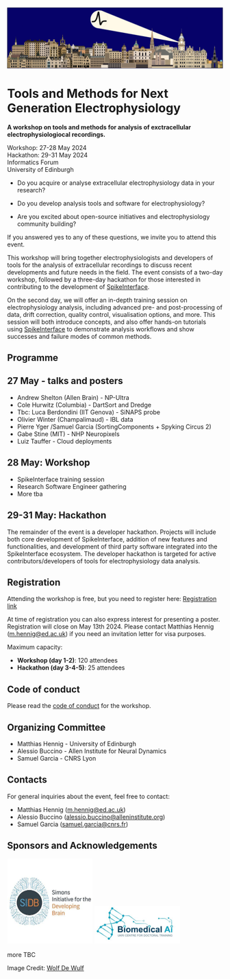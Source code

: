 
![image](spikeworkshop.png)

# Tools and Methods for Next Generation Electrophysiology

**A workshop on tools and methods for analysis of exctracellular electrophysiologiocal recordings.**

Workshop: 27-28 May 2024 <br />
Hackathon: 29-31 May 2024 <br />
Informatics Forum <br />
University of Edinburgh 

* Do you acquire or analyse extracellular electrophysiology data in your research? 

* Do you develop analysis tools and software for electrophysiology?

* Are you excited about open-source initiatives and electrophysiology community building?

If you answered yes to any of these questions, we invite you to attend this event.

This workshop will bring together electrophysiologists and developers of tools for the analysis of extracellular recordings to discuss recent developments and future needs in the field. The event 
consists of a two-day workshop, followed by a three-day hackathon for those interested in contributing to the development of [SpikeInterface](https://spikeinterface.readthedocs.io/en/latest/).

On the second day, we will offer an in-depth training session on electrophysiology analysis, including advanced pre- and post-processing of data, drift correction, quality control, visualisation options, and more. This session will both introduce concepts, and also offer hands-on tutorials using [SpikeInterface](https://spikeinterface.readthedocs.io/en/latest/) to demonstrate analysis workflows and show successes and failure modes of common methods.

## Programme

27 May - talks and posters
--------------------------

- Andrew Shelton (Allen Brain) - NP-Ultra
- Cole Hurwitz (Columbia) - DartSort and Dredge
- Tbc: Luca Berdondini (IIT Genova) - SiNAPS probe
- Olivier Winter (Champalimaud) - IBL data
- Pierre Yger /Samuel Garcia (SortingComponents + Spyking Circus 2)
- Gabe Stine (MIT) - NHP Neuropixels
- Luiz Tauffer - Cloud deployments


28 May: Workshop
----------------

- SpikeInterface training session
- Research Software Engineer gathering
- More tba

29-31 May: Hackathon
--------------------

The remainder of the event is a developer hackathon. Projects will include both core development of SpikeInterface, addition of new features and functionalities, and development of third party software integrated into the SpikeInterface ecosystem. The developer hackathon is targeted for active contributors/developers of tools for electrophysiology data analysis.

## Registration

Attending the workshop is free, but you need to register here:
[Registration link](https://forms.gle/iaBgEuw24wzzhJpF8)

At time of registration you can also express interest for presenting a poster. Registration will close on May 13th 2024. Please contact Matthias Hennig (m.hennig@ed.ac.uk) if you need an invitation letter for visa purposes.

Maximum capacity:
* **Workshop (day 1-2)**: 120 attendees
* **Hackathon (day 3-4-5)**: 25 attendees

## Code of conduct

Please read the [code of conduct](code-of-conduct/) for the workshop.

## Organizing Committee

* Matthias Hennig - University of Edinburgh
* Alessio Buccino - Allen Institute for Neural Dynamics
* Samuel Garcia - CNRS Lyon


## Contacts

For general inquiries about the event, feel free to contact:
* Matthias Hennig (m.hennig@ed.ac.uk) 
* Alessio Buccino (alessio.buccino@alleninstitute.org)
* Samuel Garcia (samuel.garcia@cnrs.fr)

## Sponsors and Acknowledgements

[<img src="sidb.jpg" alt="drawing" width="200"/>](https://sidb.org.uk/)
[<img src="cdt.jpg" alt="drawing" width="200"/>](https://web.inf.ed.ac.uk/cdt/biomedical-ai)

more TBC

Image Credit: [Wolf De Wulf](https://www.wolfdewulf.eu/)